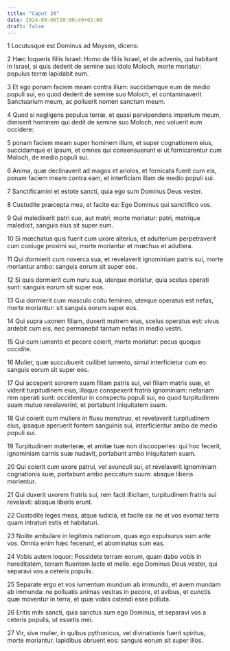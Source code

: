 ```yaml
---
title: "Caput 20"
date: 2024-09-06T20:00:49+02:00
draft: false
---
```



1 Locutusque est Dominus ad Moysen, dicens:

2 Hæc loqueris filiis Israel: Homo de filiis Israel, et de advenis, qui habitant in Israel, si quis dederit de semine suo idolo Moloch, morte moriatur: populus terræ lapidabit eum.

3 Et ego ponam faciem meam contra illum: succidamque eum de medio populi sui, eo quod dederit de semine suo Moloch, et contaminaverit Sanctuarium meum, ac polluerit nomen sanctum meum.

4 Quod si negligens populus terræ, et quasi parvipendens imperium meum, dimiserit hominem qui dedit de semine suo Moloch, nec voluerit eum occidere:

5 ponam faciem meam super hominem illum, et super cognationem eius, succidamque et ipsum, et omnes qui consensuerunt ei ut fornicarentur cum Moloch, de medio populi sui.

6 Anima, quæ declinaverit ad magos et ariolos, et fornicata fuerit cum eis, ponam faciem meam contra eam, et interficiam illam de medio populi sui.

7 Sanctificamini et estote sancti, quia ego sum Dominus Deus vester.

8 Custodite præcepta mea, et facite ea: Ego Dominus qui sanctifico vos.

9 Qui maledixerit patri suo, aut matri, morte moriatur: patri, matrique maledixit, sanguis eius sit super eum.

10 Si mœchatus quis fuerit cum uxore alterius, et adulterium perpetraverit cum coniuge proximi sui, morte moriantur et mœchus et adultera.

11 Qui dormierit cum noverca sua, et revelaverit ignominiam patris sui, morte moriantur ambo: sanguis eorum sit super eos.

12 Si quis dormierit cum nuru sua, uterque moriatur, quia scelus operati sunt: sanguis eorum sit super eos.

13 Qui dormierit cum masculo coitu femineo, uterque operatus est nefas, morte moriantur: sit sanguis eorum super eos.

14 Qui supra uxorem filiam, duxerit matrem eius, scelus operatus est: vivus ardebit cum eis, nec permanebit tantum nefas in medio vestri.

15 Qui cum iumento et pecore coierit, morte moriatur: pecus quoque occidite.

16 Mulier, quæ succubuerit cuilibet iumento, simul interficietur cum eo: sanguis eorum sit super eos.

17 Qui acceperit sororem suam filiam patris sui, vel filiam matris suæ, et viderit turpitudinem eius, illaque conspexerit fratris ignominiam: nefariam rem operati sunt: occidentur in conspectu populi sui, eo quod turpitudinem suam mutuo revelaverint, et portabunt iniquitatem suam.

18 Qui coierit cum muliere in fluxu menstruo, et revelaverit turpitudinem eius, ipsaque aperuerit fontem sanguinis sui, interficientur ambo de medio populi sui.

19 Turpitudinem materteræ, et amitæ tuæ non discooperies: qui hoc fecerit, ignominiam carnis suæ nudavit, portabunt ambo iniquitatem suam.

20 Qui coierit cum uxore patrui, vel avunculi sui, et revelaverit ignominiam cognationis suæ, portabunt ambo peccatum suum: absque liberis morientur.

21 Qui duxerit uxorem fratris sui, rem facit illicitam, turpitudinem fratris sui revelavit: absque liberis erunt.

22 Custodite leges meas, atque iudicia, et facite ea: ne et vos evomat terra quam intraturi estis et habitaturi.

23 Nolite ambulare in legitimis nationum, quas ego expulsurus sum ante vos. Omnia enim hæc fecerunt, et abominatus sum eas.

24 Vobis autem loquor: Possidete terram eorum, quam dabo vobis in hereditatem, terram fluentem lacte et melle. ego Dominus Deus vester, qui separavi vos a ceteris populis.

25 Separate ergo et vos iumentum mundum ab immundo, et avem mundam ab immunda: ne polluatis animas vestras in pecore, et avibus, et cunctis quæ moventur in terra, et quæ vobis ostendi esse polluta.

26 Eritis mihi sancti, quia sanctus sum ego Dominus, et separavi vos a ceteris populis, ut essetis mei.

27 Vir, sive mulier, in quibus pythonicus, vel divinationis fuerit spiritus, morte moriantur. lapidibus obruent eos: sanguis eorum sit super illos.

